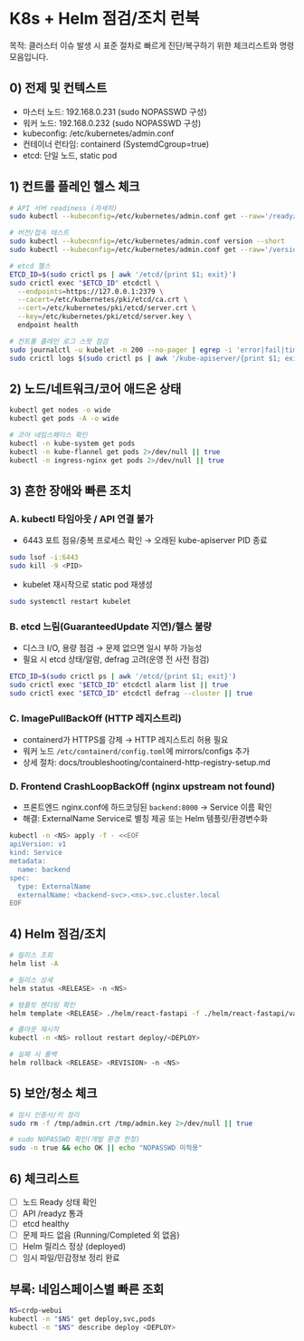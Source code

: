# K8s + Helm 점검/조치 런북

목적: 클러스터 이슈 발생 시 표준 절차로 빠르게 진단/복구하기 위한 체크리스트와 명령 모음입니다.

## 0) 전제 및 컨텍스트
- 마스터 노드: 192.168.0.231 (sudo NOPASSWD 구성)
- 워커 노드: 192.168.0.232 (sudo NOPASSWD 구성)
- kubeconfig: /etc/kubernetes/admin.conf
- 컨테이너 런타임: containerd (SystemdCgroup=true)
- etcd: 단일 노드, static pod

## 1) 컨트롤 플레인 헬스 체크
```bash
# API 서버 readiness (자세히)
sudo kubectl --kubeconfig=/etc/kubernetes/admin.conf get --raw='/readyz?verbose'

# 버전/접속 테스트
sudo kubectl --kubeconfig=/etc/kubernetes/admin.conf version --short
sudo kubectl --kubeconfig=/etc/kubernetes/admin.conf get --raw='/version'

# etcd 헬스
ETCD_ID=$(sudo crictl ps | awk '/etcd/{print $1; exit}')
sudo crictl exec "$ETCD_ID" etcdctl \
  --endpoints=https://127.0.0.1:2379 \
  --cacert=/etc/kubernetes/pki/etcd/ca.crt \
  --cert=/etc/kubernetes/pki/etcd/server.crt \
  --key=/etc/kubernetes/pki/etcd/server.key \
  endpoint health

# 컨트롤 플레인 로그 스팟 점검
sudo journalctl -u kubelet -n 200 --no-pager | egrep -i 'error|fail|timeout' || true
sudo crictl logs $(sudo crictl ps | awk '/kube-apiserver/{print $1; exit}') 2>&1 | tail -n 100
```

## 2) 노드/네트워크/코어 애드온 상태
```bash
kubectl get nodes -o wide
kubectl get pods -A -o wide

# 코어 네임스페이스 확인
kubectl -n kube-system get pods
kubectl -n kube-flannel get pods 2>/dev/null || true
kubectl -n ingress-nginx get pods 2>/dev/null || true
```

## 3) 흔한 장애와 빠른 조치

### A. kubectl 타임아웃 / API 연결 불가
- 6443 포트 점유/중복 프로세스 확인 → 오래된 kube-apiserver PID 종료
```bash
sudo lsof -i:6443
sudo kill -9 <PID>
```
- kubelet 재시작으로 static pod 재생성
```bash
sudo systemctl restart kubelet
```

### B. etcd 느림(GuaranteedUpdate 지연)/헬스 불량
- 디스크 I/O, 용량 점검 → 문제 없으면 일시 부하 가능성
- 필요 시 etcd 상태/알람, defrag 고려(운영 전 사전 점검)
```bash
ETCD_ID=$(sudo crictl ps | awk '/etcd/{print $1; exit}')
sudo crictl exec "$ETCD_ID" etcdctl alarm list || true
sudo crictl exec "$ETCD_ID" etcdctl defrag --cluster || true
```

### C. ImagePullBackOff (HTTP 레지스트리)
- containerd가 HTTPS를 강제 → HTTP 레지스트리 허용 필요
- 워커 노드 `/etc/containerd/config.toml`에 mirrors/configs 추가
- 상세 절차: docs/troubleshooting/containerd-http-registry-setup.md

### D. Frontend CrashLoopBackOff (nginx upstream not found)
- 프론트엔드 nginx.conf에 하드코딩된 `backend:8000` → Service 이름 확인
- 해결: ExternalName Service로 별칭 제공 또는 Helm 템플릿/환경변수화
```bash
kubectl -n <NS> apply -f - <<EOF
apiVersion: v1
kind: Service
metadata:
  name: backend
spec:
  type: ExternalName
  externalName: <backend-svc>.<ns>.svc.cluster.local
EOF
```

## 4) Helm 점검/조치
```bash
# 릴리스 조회
helm list -A

# 릴리스 상세
helm status <RELEASE> -n <NS>

# 템플릿 렌더링 확인
helm template <RELEASE> ./helm/react-fastapi -f ./helm/react-fastapi/values-local-registry.yaml | head -200

# 롤아웃 재시작
kubectl -n <NS> rollout restart deploy/<DEPLOY>

# 실패 시 롤백
helm rollback <RELEASE> <REVISION> -n <NS>
```

## 5) 보안/청소 체크
```bash
# 임시 인증서/키 정리
sudo rm -f /tmp/admin.crt /tmp/admin.key 2>/dev/null || true

# sudo NOPASSWD 확인(개발 환경 한정)
sudo -n true && echo OK || echo "NOPASSWD 미적용"
```

## 6) 체크리스트
- [ ] 노드 Ready 상태 확인
- [ ] API /readyz 통과
- [ ] etcd healthy
- [ ] 문제 파드 없음 (Running/Completed 외 없음)
- [ ] Helm 릴리스 정상 (deployed)
- [ ] 임시 파일/민감정보 정리 완료

## 부록: 네임스페이스별 빠른 조회
```bash
NS=crdp-webui
kubectl -n "$NS" get deploy,svc,pods
kubectl -n "$NS" describe deploy <DEPLOY>
```

